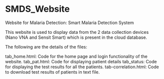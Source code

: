 # SMDS_Website
Website for Malaria Detection: Smart Malaria Detection System

This website is used to display data from the 2 data collection devices (Nano VNA and Sensit Smart) which is present in the cloud database.

The following are the details of the files:

tab_home.html: Code for the home page and login functionality of the website.
tab_pat.html: Code for displaying patient details
tab_status: Code for displaying the test results for all the patients.
tab-correlation.html: Code to download test results of patients in text file.
